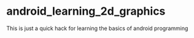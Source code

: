 # android_learning_2d_graphics
This is just a quick hack for learning the basics of android programming
